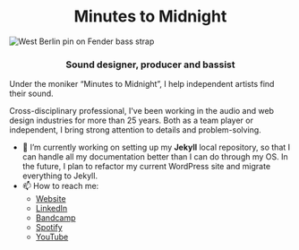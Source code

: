 <h1 align="center">Minutes to Midnight</h1>

![West Berlin pin on Fender bass strap](https://minutestomidnight.co.uk/images/west-berlin-bg.jpg)

<h3 align="center">Sound designer, producer and bassist</h3>

Under the moniker “Minutes to Midnight”, I help independent artists find their sound.

Cross-disciplinary professional, I've been working in the audio and web design industries for more than 25 years. Both as a team player or independent, I bring strong attention to details and problem-solving.

- 🔭 I’m currently working on setting up my **Jekyll** local repository, so that I can handle all my documentation better than I can do through my OS. In the future, I plan to refactor my current WordPress site and migrate everything to Jekyll.
- 📫 How to reach me: 
  - [Website](https://minutestomidnight.co.uk "Official website and blog")
  - [LinkedIn](https://uk.linkedin.com/in/minutes2mid/ "Full professional profile")
  - [Bandcamp](https://minutestomidnight.bandcamp.com/ "My music, in high definition")
  - [Spotify](https://open.spotify.com/artist/250igOmtd9HCpGyXDWUcl9?si=d9t8bLC2QfG8iT1R3y9CAw "My music, in streaming")
  - [YouTube](https://www.youtube.com/channel/UCXO3ZbalCLwCZwHk_UkDBHg/ "Music videos")
